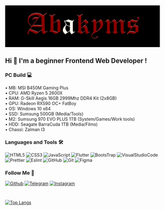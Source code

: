 [![Header](https://github.com/Abakyms/abakyms/blob/main/assets/banner.jpg)](https://github.com/Abakyms)

## Hi 👋 I'm a beginner Frontend Web Developer !

### PC Build 💻

•᠌ MB: MSI B450M Gaming Plus <br/>
•᠌ ᠌CPU: AMD Ryzen 5 2600X <br/>
•᠌ ᠌RAM: G-Skill Aegis 16GB 2999Mhz DDR4 Kit (2x8GB) <br/>
•᠌ ᠌GPU: Radeon RX590 OC+ FatBoy <br/>
•᠌ ᠌OS: Windows 10 x64 <br/>
•᠌ ᠌SSD: Sumsung 500GB (Media/Tools) <br/>
•᠌ M2: Sumsung 970 EVO PLUS 1TB (System/Games/Work tools) <br/>
•᠌ ᠌HDD: Seagate BarraCuda 1TB (Media/Films) <br/>
•᠌ Chassi: Zalman I3 <br/>

### Languages and Tools 🛠️

![HTML5](https://img.shields.io/badge/-HTML5-090909?style=for-the-badge&logo=HTML5)
![CSS3](https://img.shields.io/badge/-CSS3-090909?style=for-the-badge&logo=CSS3&logoColor=2b5cff)
![JavaScript](https://img.shields.io/badge/-JS-090909?style=for-the-badge&logo=JavaScript)
![Flutter](https://img.shields.io/badge/-Flutter-090909?style=for-the-badge&logo=flutter&logoColor=45d1fd)
![BootsTrap](https://img.shields.io/badge/-BootsTrap-090909?style=for-the-badge&logo=BootsTrap)
![VisualStudioCode](https://img.shields.io/badge/-VSCode-090909?style=for-the-badge&logo=VisualStudioCode&logoColor=2ea2f1)
![Prettier](https://img.shields.io/badge/-Prettier-090909?style=for-the-badge&logo=Prettier)
![Eslint](https://img.shields.io/badge/-Eslint-090909?style=for-the-badge&logo=Eslint)
![GitHub](https://img.shields.io/badge/-GitHub-090909?style=for-the-badge&logo=GitHub)
![Git](https://img.shields.io/badge/-Git-090909?style=for-the-badge&logo=Git)
![Figma](https://img.shields.io/badge/-Figma-090909?style=for-the-badge&logo=Figma&logoColor=ffffff)

### Follow Me 🖤

[![Github](https://img.shields.io/badge/-GitHub-090909?style=for-the-badge&logo=GitHub)](https://github.com/Abakyms)
[![Telegram](https://img.shields.io/badge/-Telegram-090909?style=for-the-badge&logo=Telegram)](https://t.me/abakyms)
[![Instagram](https://img.shields.io/badge/-Instagram-090909?style=for-the-badge&logo=Instagram)]()

<br/>

[![Top Langs](https://github-readme-stats.vercel.app/api/top-langs/?username=abakyms&layout=compact&theme=radical)](https://github.com/abakyms/github-readme-stats)
